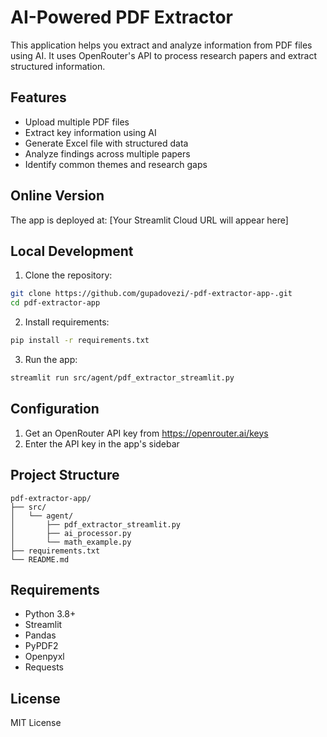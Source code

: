 # AI-Powered PDF Extractor

This application helps you extract and analyze information from PDF files using AI. It uses OpenRouter's API to process research papers and extract structured information.

## Features

- Upload multiple PDF files
- Extract key information using AI
- Generate Excel file with structured data
- Analyze findings across multiple papers
- Identify common themes and research gaps

## Online Version

The app is deployed at: [Your Streamlit Cloud URL will appear here]

## Local Development

1. Clone the repository:
```bash
git clone https://github.com/gupadovezi/-pdf-extractor-app-.git
cd pdf-extractor-app
```

2. Install requirements:
```bash
pip install -r requirements.txt
```

3. Run the app:
```bash
streamlit run src/agent/pdf_extractor_streamlit.py
```

## Configuration

1. Get an OpenRouter API key from https://openrouter.ai/keys
2. Enter the API key in the app's sidebar

## Project Structure

```
pdf-extractor-app/
├── src/
│   └── agent/
│       ├── pdf_extractor_streamlit.py
│       ├── ai_processor.py
│       └── math_example.py
├── requirements.txt
└── README.md
```

## Requirements

- Python 3.8+
- Streamlit
- Pandas
- PyPDF2
- Openpyxl
- Requests

## License

MIT License

